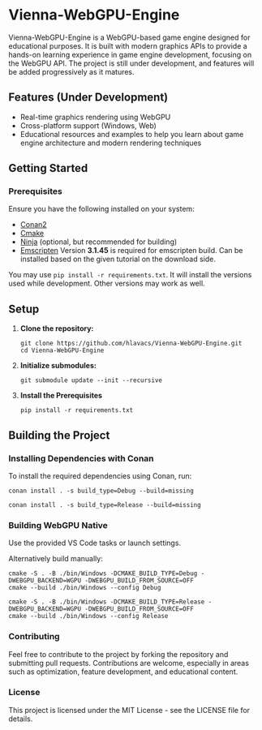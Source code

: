 # Vienna-WebGPU-Engine

Vienna-WebGPU-Engine is a WebGPU-based game engine designed for educational purposes. It is built with modern graphics APIs to provide a hands-on learning experience in game engine development, focusing on the WebGPU API. The project is still under development, and features will be added progressively as it matures.

## Features (Under Development)

- Real-time graphics rendering using WebGPU
- Cross-platform support (Windows, Web)
- Educational resources and examples to help you learn about game engine architecture and modern rendering techniques

## Getting Started

### Prerequisites

Ensure you have the following installed on your system:

- [Conan2](https://docs.conan.io/2/reference/commands/install.html)
- [Cmake](https://cmake.org/download/)
- [Ninja](https://ninja-build.org/) (optional, but recommended for building)
- [Emscripten](https://emscripten.org/docs/getting_started/downloads.html) Version **3.1.45** is required for emscripten build. Can be installed based on the given tutorial on the download side.

You may use `pip install -r requirements.txt`. It will install the versions used while development. Other versions may work as well.

## Setup

1. **Clone the repository:**
   
   ```shell
   git clone https://github.com/hlavacs/Vienna-WebGPU-Engine.git
   cd Vienna-WebGPU-Engine
   ```

2. **Initialize submodules:**
   
   ```shell
   git submodule update --init --recursive
   ```

3. **Install the Prerequisites**
   
   ```shell
   pip install -r requirements.txt
   ```

Building the Project
-------------------

### Installing Dependencies with Conan

To install the required dependencies using Conan, run:

```shell
conan install . -s build_type=Debug --build=missing

conan install . -s build_type=Release --build=missing
```

### Building WebGPU Native

Use the provided VS Code tasks or launch settings.

Alternatively build manually:

```shell
cmake -S . -B ./bin/Windows -DCMAKE_BUILD_TYPE=Debug -DWEBGPU_BACKEND=WGPU -DWEBGPU_BUILD_FROM_SOURCE=OFF
cmake --build ./bin/Windows --config Debug

cmake -S . -B ./bin/Windows -DCMAKE_BUILD_TYPE=Release -DWEBGPU_BACKEND=WGPU -DWEBGPU_BUILD_FROM_SOURCE=OFF
cmake --build ./bin/Windows --config Release
```

### Contributing

Feel free to contribute to the project by forking the repository and submitting pull requests. Contributions are welcome, especially in areas such as optimization, feature development, and educational content.

### License

This project is licensed under the MIT License - see the LICENSE file for details.


